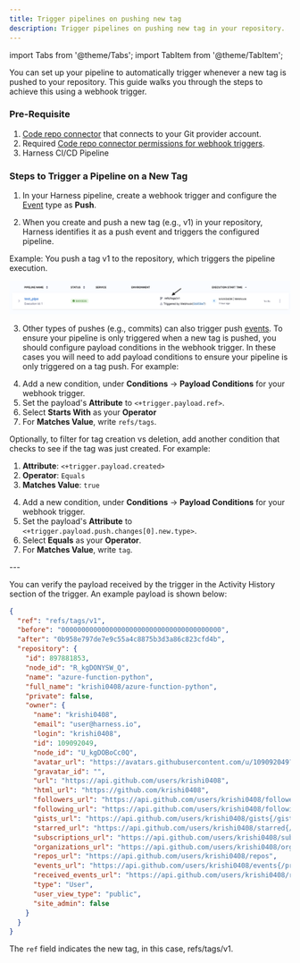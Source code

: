 ```yaml
---
title: Trigger pipelines on pushing new tag
description: Trigger pipelines on pushing new tag in your repository.
---
```


import Tabs from '@theme/Tabs';
import TabItem from '@theme/TabItem';

You can set up your pipeline to automatically trigger whenever a new tag is pushed to your repository. This guide walks you through the steps to achieve this using a webhook trigger.

### Pre-Requisite

1. [Code repo connector](/docs/category/code-repo-connectors) that connects to your Git provider account. 
2. Required [Code repo connector permissions for webhook triggers](/docs/platform/triggers/triggers-reference#code-repo-connector-permissions-for-webhook-triggers).
3. Harness CI/CD Pipeline

### Steps to Trigger a Pipeline on a New Tag

1. In your Harness pipeline, create a webhook trigger and configure the [Event](/docs/platform/triggers/triggers-reference#event-and-actions) type as **Push**.

2. When you create and push a new tag (e.g., v1) in your repository, Harness identifies it as a push event and triggers the configured pipeline.

Example: You push a tag v1 to the repository, which triggers the pipeline execution.

![](./static/tag_event_execution.png)

3. Other types of pushes (e.g., commits) can also trigger push [events](/docs/platform/triggers/triggers-reference#event-and-actions). To ensure your pipeline is only triggered when a new tag is pushed, you should configure payload conditions in the webhook trigger. In these cases you will need to add payload conditions to ensure your pipeline is only triggered on a tag push. For example:

<Tabs>
<TabItem value="GitHub">

4. Add a new condition, under **Conditions** -> **Payload Conditions** for your webhook trigger. 
5. Set the payload's **Attribute** to `<+trigger.payload.ref>`.
6. Select **Starts With** as your **Operator**
7. For **Matches Value**, write `refs/tags`.

Optionally, to filter for tag creation vs deletion, add another condition that checks to see if the tag was just created. For example:

1. **Attribute**: `<+trigger.payload.created>`
2. **Operator**: `Equals`
3. **Matches Value**: `true`

</TabItem>
<TabItem value="Bitbucket">

4. Add a new condition, under **Conditions** -> **Payload Conditions** for your webhook trigger. 
5. Set the payload's **Attribute** to `<+trigger.payload.push.changes[0].new.type>`.
6. Select **Equals** as your **Operator**.
7. For **Matches Value**, write `tag`.

</TabItem>
</Tabs>
---

You can verify the payload received by the trigger in the Activity History section of the trigger. An example payload is shown below:

```json
{
  "ref": "refs/tags/v1",
  "before": "0000000000000000000000000000000000000000",
  "after": "0b958e797de7e9c55a4c8875b3d3a86c823cfd4b",
  "repository": {
    "id": 897881853,
    "node_id": "R_kgDONYSW_Q",
    "name": "azure-function-python",
    "full_name": "krishi0408/azure-function-python",
    "private": false,
    "owner": {
      "name": "krishi0408",
      "email": "user@harness.io",
      "login": "krishi0408",
      "id": 109092049,
      "node_id": "U_kgDOBoCc0Q",
      "avatar_url": "https://avatars.githubusercontent.com/u/109092049?v=4",
      "gravatar_id": "",
      "url": "https://api.github.com/users/krishi0408",
      "html_url": "https://github.com/krishi0408",
      "followers_url": "https://api.github.com/users/krishi0408/followers",
      "following_url": "https://api.github.com/users/krishi0408/following{/other_user}",
      "gists_url": "https://api.github.com/users/krishi0408/gists{/gist_id}",
      "starred_url": "https://api.github.com/users/krishi0408/starred{/owner}{/repo}",
      "subscriptions_url": "https://api.github.com/users/krishi0408/subscriptions",
      "organizations_url": "https://api.github.com/users/krishi0408/orgs",
      "repos_url": "https://api.github.com/users/krishi0408/repos",
      "events_url": "https://api.github.com/users/krishi0408/events{/privacy}",
      "received_events_url": "https://api.github.com/users/krishi0408/received_events",
      "type": "User",
      "user_view_type": "public",
      "site_admin": false
    }
  }
}
```
The `ref` field indicates the new tag, in this case, refs/tags/v1.







